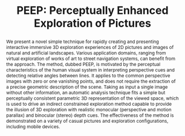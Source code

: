 ---
layout: publication
code: 2016-VMV-peep
title: "PEEP: Perceptually Enhanced Exploration of Pictures"
authors: Marco Agus, Alberto Jaspe-Villanueva, Giovanni Pintore, and Enrico Gobbetti
year: 2016
type: Conference Paper
conference: International Workshop on Vision, Modeling and Visualization, VMV 2016
abstract: "We present a novel simple technique for rapidly creating and presenting interactive immersive 3D exploration experiences of 2D pictures and images of natural and artificial landscapes. Various application domains, ranging from virtual exploration of works of art to street navigation systems, can benefit from the approach. The method, dubbed PEEP, is motivated by the perceptual characteristics of the human visual system in interpreting perspective cues and detecting relative angles between lines. It applies to the common perspective images with zero or one vanishing points, and does not require the extraction of a precise geometric description of the scene. Taking as input a single image without other information, an automatic analysis technique fits a simple but perceptually consistent parametric 3D representation of the viewed space, which is used to drive an indirect constrained exploration method capable to provide the illusion of 3D exploration with realistic monocular (perspective and motion parallax) and binocular (stereo) depth cues. The effectiveness of the method is demonstrated on a variety of casual pictures and exploration configurations, including mobile devices."
doi: 10.2312/vmv.20161347
links:
 - {name: CRS4 Website, url: "http://vic.crs4.it/vic/cgi-bin/bib-page.cgi?id=%27Agus:2016:PPE%27" }
youtube: S6EUIWyks6E
bibtex: "@InProceedings{Agus:2016:PPE,\n
    author = {Marco Agus and Alberto Jaspe-Villanueva and Giovanni Pintore and Enrico Gobbetti},\n
    title = {{PEEP}: Perceptually Enhanced Exploration of Pictures},\n
    booktitle = {Proc. 21st International Workshop on Vision, Modeling and Visualization (VMV)},\n
    pages = {93--100},\n
    month = {October},\n
    year = {2016},\n
    url = {http://vic.crs4.it/vic/cgi-bin/bib-page.cgi?id='Agus:2016:PPE'},\n
}" 

---